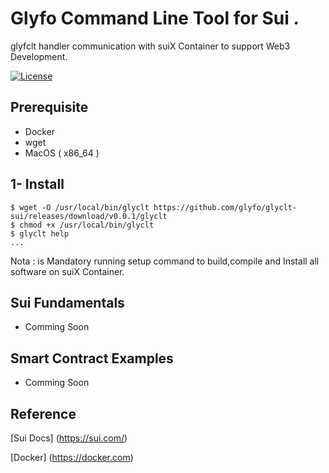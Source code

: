 
# Glyfo Command Line Tool for Sui .

glyfclt handler communication with suiX Container to support Web3 Development.

[![License](https://img.shields.io/badge/License-Apache_2.0-blue.svg)](https://opensource.org/licenses/Apache-2.0)

## Prerequisite 

+ Docker 
+ wget
+ MacOS ( x86_64 )

## 1- Install 

```console
$ wget -O /usr/local/bin/glyclt https://github.com/glyfo/glyclt-sui/releases/download/v0.0.1/glyclt
$ chmod +x /usr/local/bin/glyclt
$ glyclt help
...
```
Nota : is Mandatory running setup command to build,compile and Install all software on suiX Container. 

## Sui Fundamentals

+ Comming Soon 

## Smart Contract Examples 

+ Comming Soon

## Reference

[Sui Docs] (https://sui.com/)


[Docker] (https://docker.com)
